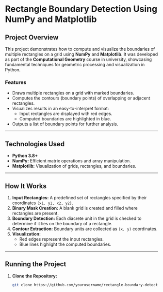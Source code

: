 # Rectangle Boundary Detection Using NumPy and Matplotlib

## Project Overview
This project demonstrates how to compute and visualize the boundaries of multiple rectangles on a grid using **NumPy** and **Matplotlib**. It was developed as part of the **Computational Geometry** course in university, showcasing fundamental techniques for geometric processing and visualization in Python.

### Features
- Draws multiple rectangles on a grid with marked boundaries.
- Computes the contours (boundary points) of overlapping or adjacent rectangles.
- Visualizes results in an easy-to-interpret format:
  - Input rectangles are displayed with red edges.
  - Computed boundaries are highlighted in blue.
- Outputs a list of boundary points for further analysis.

---

## Technologies Used
- **Python 3.8+**
- **NumPy:** Efficient matrix operations and array manipulation.
- **Matplotlib:** Visualization of grids, rectangles, and boundaries.

---

## How It Works
1. **Input Rectangles:** A predefined set of rectangles specified by their coordinates `(x1, y1, x2, y2)`.
2. **Binary Mask Creation:** A blank grid is created and filled where rectangles are present.
3. **Boundary Detection:** Each diacrete unit in the grid is checked to determine if it lies on the boundary of a rectangle.
4. **Contour Extraction:** Boundary units are collected as `(x, y)` coordinates.
5. **Visualization:**
   - Red edges represent the input rectangles.
   - Blue lines highlight the computed boundaries.

---

## Running the Project
1. **Clone the Repository:**
   ```bash
   git clone https://github.com/yourusername/rectangle-boundary-detection.git
